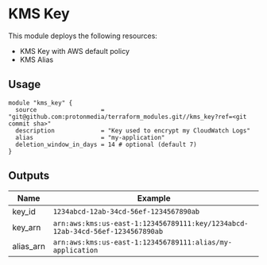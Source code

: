 # KMS Key

This module deploys the following resources:

* KMS Key with AWS default policy
* KMS Alias

## Usage

```
module "kms_key" {
  source                  = "git@github.com:protonmedia/terraform_modules.git//kms_key?ref=<git commit sha>"
  description             = "Key used to encrypt my CloudWatch Logs"
  alias                   = "my-application"
  deletion_window_in_days = 14 # optional (default 7)
}
```

## Outputs

| Name | Example |
|------|---------|
| key_id | `1234abcd-12ab-34cd-56ef-1234567890ab` |
| key_arn | `arn:aws:kms:us-east-1:123456789111:key/1234abcd-12ab-34cd-56ef-1234567890ab` |
| alias_arn | `arn:aws:kms:us-east-1:123456789111:alias/my-application` |

